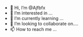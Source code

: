 - 👋 Hi, I’m @Ajfbfx
- 👀 I’m interested in ...
- 🌱 I’m currently learning ...
- 💞️ I’m looking to collaborate on....
- 📫 How to reach me ...

<!---
Ajfbfx/Ajfbfx is a ✨ special ✨ repository because its `README.md` (this file) appears on your GitHub profile.
You can click the Preview link to take a look at your changes.
--->
